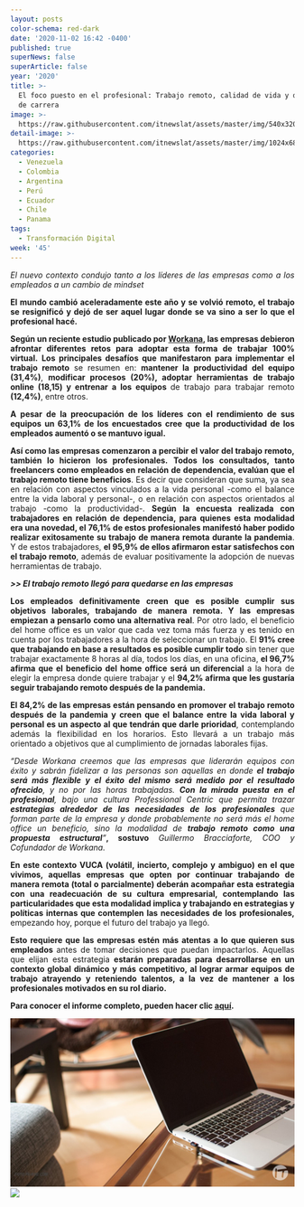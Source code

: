 ```yaml
---
layout: posts
color-schema: red-dark
date: '2020-11-02 16:42 -0400'
published: true
superNews: false
superArticle: false
year: '2020'
title: >-
  El foco puesto en el profesional: Trabajo remoto, calidad de vida y desarrollo
  de carrera
image: >-
  https://raw.githubusercontent.com/itnewslat/assets/master/img/540x320/Remoto-trabajos-p.jpg
detail-image: >-
  https://raw.githubusercontent.com/itnewslat/assets/master/img/1024x680/Remoto-trabajos-g.jpg
categories:
  - Venezuela
  - Colombia
  - Argentina
  - Perú
  - Ecuador
  - Chile
  - Panama
tags:
  - Transformación Digital
week: '45'
---
```

<p style="text-align: justify;"><em>El nuevo contexto condujo tanto a los líderes de las empresas como a los empleados a  un cambio de mindset</em></p>
<p style="text-align: justify;"><strong>El mundo cambió aceleradamente este año y se volvió remoto, el trabajo se resignificó y dejó de ser aquel lugar donde se va sino a ser lo que el profesional hacé. </strong></p>
<p style="text-align: justify;"><strong>Según un reciente estudio publicado por </strong><strong><a href="https://somosraku.us4.list-manage.com/track/click?u=9947b838995453af1bb6aaeea&amp;id=32dab037cc&amp;e=ce2678c4d7">Workana</a></strong><strong>, </strong><strong>las empresas debieron afrontar diferentes retos para adoptar esta forma de trabajar 100% virtual.</strong> <strong>Los principales desafíos que manifestaron para implementar el trabajo remoto</strong> se resumen en: <strong>mantener la productividad del equipo (31,4%)</strong>, <strong>modificar procesos (20%), adoptar herramientas de trabajo online (18,15) y entrenar a los equipos </strong>de trabajo para trabajar remoto <strong>(12,4%)</strong>,  entre otros.</p>
<p style="text-align: justify;"><strong>A pesar de la preocupación de los líderes con el rendimiento de sus equipos </strong><strong>un 63,1% de los encuestados cree que la productividad de los empleados aumentó o se mantuvo igual.</strong></p>
<p style="text-align: justify;"><strong>Así como las empresas comenzaron a percibir el valor del trabajo remoto, también lo hicieron los profesionales.</strong> <strong>Todos los consultados, tanto freelancers como empleados en relación de dependencia, evalúan que el trabajo remoto tiene beneficios</strong>. Es decir que consideran que suma, ya sea en relación con aspectos vinculados a la vida personal -como el balance entre la vida laboral y personal-, o en relación con aspectos orientados al trabajo -como la productividad-. <strong>Según la encuesta realizada con trabajadores en relación de dependencia, para quienes esta modalidad era una novedad, el 76,1% de estos profesionales manifestó haber podido realizar exitosamente su trabajo de manera remota durante la pandemia</strong>. Y de estos trabajadores, <strong>el 95,9% de ellos afirmaron estar satisfechos con el trabajo remoto</strong>, además de evaluar positivamente la adopción de nuevas herramientas de trabajo.</p>
<p style="text-align: justify;"><em><strong>&gt;&gt; El trabajo remoto llegó para quedarse en las empresas</strong></em></p>
<p style="text-align: justify;"><strong>Los empleados definitivamente creen que es posible cumplir sus objetivos laborales, trabajando de manera remota. Y las empresas empiezan a pensarlo como una alternativa real</strong>. Por otro lado, el beneficio del home office es un valor que cada vez toma más fuerza y es tenido en cuenta por los trabajadores a la hora de seleccionar un trabajo. El <strong>91% cree que trabajando en base a resultados es posible cumplir todo</strong> sin tener que trabajar exactamente 8 horas al día, todos los días, en una oficina, <strong>el 96,7% afirma que el beneficio del home office será un diferencial</strong> a la hora de elegir la empresa donde quiere trabajar y el <strong>94,2% afirma que les gustaría seguir trabajando remoto después de la pandemia.</strong></p>
<p style="text-align: justify;"><strong>El 84,2% de las empresas están pensando en promover el trabajo remoto después de la pandemia y creen que el balance entre la vida laboral y personal es un aspecto al que tendrán que darle prioridad</strong>, contemplando además la flexibilidad en los horarios. Esto llevará a un trabajo más orientado a objetivos que al cumplimiento de jornadas laborales fijas.</p>
<p style="text-align: justify;"><em>“Desde Workana creemos que las empresas que liderarán equipos con éxito y sabrán fidelizar a las personas son aquellas en donde <strong>el trabajo será más flexible y el éxito del mismo será medido por el resultado ofrecido</strong>, y no por las horas trabajadas. <strong>Con la mirada puesta en el profesional</strong>, bajo una cultura Professional Centric que permita trazar <strong>estrategias alrededor de las necesidades de los profesionales </strong>que forman parte de la empresa y donde probablemente no será más el home office un beneficio, sino la modalidad de <strong>trabajo remoto como una propuesta estructural</strong>”</em><strong>, sostuvo </strong><em>Guillermo Bracciaforte, COO y Cofundador de Workana.</em></p>
<p style="text-align: justify;"><strong>En este contexto VUCA (volátil, incierto, complejo y ambiguo) en el que vivimos, </strong><strong>aquellas empresas que opten por continuar trabajando de manera remota (total o parcialmente) deberán acompañar esta estrategia con una readecuación de su cultura empresarial, contemplando las particularidades que esta modalidad implica y trabajando en estrategias y políticas internas que contemplen las necesidades de los profesionales,</strong> empezando hoy, porque el futuro del trabajo ya llegó.</p>
<p style="text-align: justify;"><strong>Esto requiere que las empresas estén más atentas a lo que quieren sus empleados </strong>antes de tomar decisiones que puedan impactarlos. Aquellas que elijan esta estrategia <strong>estarán preparadas para desarrollarse en un contexto global dinámico y más competitivo, al lograr armar equipos de trabajo atrayendo y reteniendo talentos, a la vez de mantener a los profesionales motivados en su rol diario.</strong></p>
<p style="text-align: justify;"><strong>Para conocer el informe completo, pueden hacer clic </strong><strong><a href="https://somosraku.us4.list-manage.com/track/click?u=9947b838995453af1bb6aaeea&amp;id=8f1b457675&amp;e=ce2678c4d7">aquí</a></strong><strong>.</strong></p>

![](https://raw.githubusercontent.com/itnewslat/assets/master/img/540x320/Remoto-trabajos-p.jpg)
<img src="https://tracker.metricool.com/c3po.jpg?hash=56f88a41e39ab42c063cc51676587a04"/>